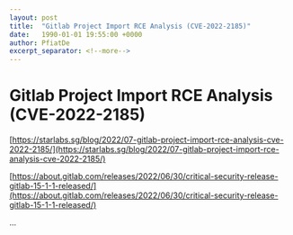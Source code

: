 ```yaml
---
layout: post
title:  "Gitlab Project Import RCE Analysis (CVE-2022-2185)"
date:   1990-01-01 19:55:00 +0000
author: PfiatDe
excerpt_separator: <!--more-->
---
```


# Gitlab Project Import RCE Analysis (CVE-2022-2185)

[https://starlabs.sg/blog/2022/07-gitlab-project-import-rce-analysis-cve-2022-2185/](https://starlabs.sg/blog/2022/07-gitlab-project-import-rce-analysis-cve-2022-2185/)

[https://about.gitlab.com/releases/2022/06/30/critical-security-release-gitlab-15-1-1-released/](https://about.gitlab.com/releases/2022/06/30/critical-security-release-gitlab-15-1-1-released/)

...
<!--more-->
